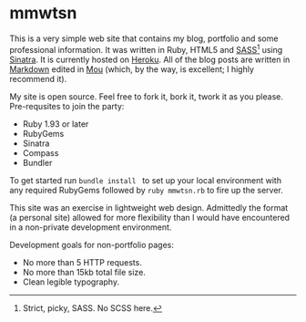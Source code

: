 # mmwtsn

This is a very simple web site that contains my blog, portfolio and some professional information. It was written in Ruby, HTML5 and [SASS](http://sass-lang.com/)[^1] using [Sinatra](http://www.sinatrarb.com/). It is currently hosted on [Heroku](http://www.heroku.com/). All of the blog posts are written in [Markdown](http://daringfireball.net/projects/markdown/) edited in [Mou](http://mouapp.com/) (which, by the way, is excellent; I highly recommend it).

My site is open source. Feel free to fork it, bork it, twork it as you please. Pre-requsites to join the party: 

* Ruby 1.93 or later
* RubyGems
* Sinatra
* Compass
* Bundler

To get started run ```bundle install ``` to set up your local environment with any required RubyGems followed by ```ruby mmwtsn.rb``` to fire up the server. 

This site was an exercise in lightweight web design. Admittedly the format (a personal site) allowed for more flexibility than I would have encountered in a non-private development environment.

Development goals for non-portfolio pages:

* No more than 5 HTTP requests.
* No more than 15kb total file size.
* Clean legible typography.

[^1]: Strict, picky, SASS. No SCSS here.